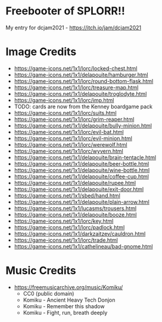 # Freebooter of SPLORR!!
My entry for dcjam2021 - https://itch.io/jam/dcjam2021

# Image Credits
* https://game-icons.net/1x1/lorc/locked-chest.html
* https://game-icons.net/1x1/delapouite/hamburger.html
* https://game-icons.net/1x1/lorc/round-bottom-flask.html
* https://game-icons.net/1x1/lorc/treasure-map.html
* https://game-icons.net/1x1/delapouite/troglodyte.html
* https://game-icons.net/1x1/lorc/imp.html
* TODO: cards are now from the Kenney boardgame pack
* https://game-icons.net/1x1/lorc/suits.html
* https://game-icons.net/1x1/lorc/grim-reaper.html
* https://game-icons.net/1x1/delapouite/bully-minion.html
* https://game-icons.net/1x1/lorc/evil-bat.html
* https://game-icons.net/1x1/lorc/evil-minion.html
* https://game-icons.net/1x1/lorc/werewolf.html
* https://game-icons.net/1x1/lorc/wyvern.html
* https://game-icons.net/1x1/delapouite/brain-tentacle.html
* https://game-icons.net/1x1/delapouite/beer-bottle.html
* https://game-icons.net/1x1/delapouite/wine-bottle.html
* https://game-icons.net/1x1/delapouite/coffee-cup.html
* https://game-icons.net/1x1/delapouite/rupee.html
* https://game-icons.net/1x1/delapouite/exit-door.html
* https://game-icons.net/1x1/sbed/hand.html
* https://game-icons.net/1x1/delapouite/plain-arrow.html
* https://game-icons.net/1x1/lucasms/trousers.html
* https://game-icons.net/1x1/delapouite/booze.html
* https://game-icons.net/1x1/lorc/key.html
* https://game-icons.net/1x1/lorc/padlock.html
* https://game-icons.net/1x1/darkzaitzev/cauldron.html
* https://game-icons.net/1x1/lorc/trade.html
* https://game-icons.net/1x1/cathelineau/bad-gnome.html

# Music Credits
* https://freemusicarchive.org/music/Komiku/
  * CC0 (public domain)
  * Komiku - Ancient Heavy Tech Donjon
  * Komiku - Remember this shadow
  * Komiku - Fight, run, breath deeply